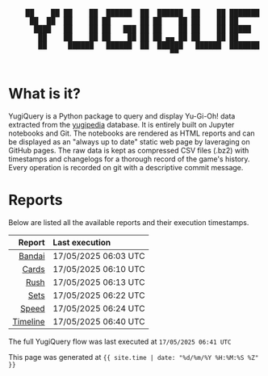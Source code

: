 <div align='center'>
    <pre>
    <br>
    ██    ██ ██    ██  ██████  ██  ██████  ██    ██ ███████ ██████  ██    ██ 
     ██  ██  ██    ██ ██       ██ ██    ██ ██    ██ ██      ██   ██  ██  ██  
      ████   ██    ██ ██   ███ ██ ██    ██ ██    ██ █████   ██████    ████   
       ██    ██    ██ ██    ██ ██ ██ ▄▄ ██ ██    ██ ██      ██   ██    ██    
       ██     ██████   ██████  ██  ██████   ██████  ███████ ██   ██    ██    
                                      ▀▀                                     
    </pre>
</div>

# What is it?

YugiQuery is a Python package to query and display Yu-Gi-Oh! data extracted from the [yugipedia](http://yugipedia.com) database. It is entirely built on Jupyter notebooks and Git. The notebooks are rendered as HTML reports and can be displayed as an "always up to date" static web page by laveraging on GitHub pages. The raw data is kept as compressed CSV files (.bz2) with timestamps and changelogs for a thorough record of the game's history. Every operation is recorded on git with a descriptive commit message. 

# Reports

Below are listed all the available reports and their execution timestamps. 

|                    Report | Last execution       |
| -------------------------:|:-------------------- |
| [Bandai](reports/Bandai.html) | 17/05/2025 06:03 UTC |
| [Cards](reports/Cards.html) | 17/05/2025 06:10 UTC |
| [Rush](reports/Rush.html) | 17/05/2025 06:13 UTC |
| [Sets](reports/Sets.html) | 17/05/2025 06:22 UTC |
| [Speed](reports/Speed.html) | 17/05/2025 06:24 UTC |
| [Timeline](reports/Timeline.html) | 17/05/2025 06:40 UTC |


The full YugiQuery flow was last executed at `17/05/2025 06:41 UTC`

This page was generated at `{{ site.time | date: "%d/%m/%Y %H:%M:%S %Z" }}`
